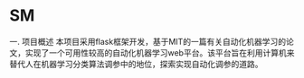 # SM
一. 项目概述
  本项目采用flask框架开发，基于MIT的一篇有关自动化机器学习的论文，实现了一个可用性较高的自动化机器学习web平台。该平台旨在利用计算机来替代人在机器学习分类算法调参中的地位，探索实现自动化调参的道路。
